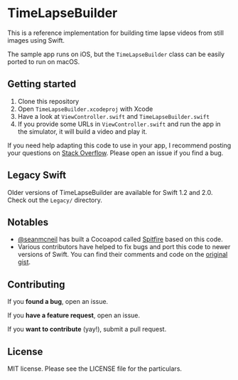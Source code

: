 # TimeLapseBuilder

This is a reference implementation for building time lapse videos from still images using Swift.

The sample app runs on iOS, but the `TimeLapseBuilder` class can be easily ported to run on macOS.

## Getting started

 1. Clone this repository
 1. Open `TimeLapseBuilder.xcodeproj` with Xcode
 1. Have a look at `ViewController.swift` and `TimeLapseBuilder.swift`
 1. If you provide some URLs in `ViewController.swift` and run the app in the simulator, it will build a video and play it.

If you need help adapting this code to use in your app, I recommend posting your questions on [Stack Overflow](https://stackoverflow.com). Please open an issue if you find a bug.

## Legacy Swift

Older versions of TimeLapseBuilder are available for Swift 1.2 and 2.0. Check out the `Legacy/` directory.

## Notables

 - [@seanmcneil](https://github.com/seanmcneil) has built a Cocoapod called [Spitfire](https://cocoapods.org/pods/Spitfire) based on this code.
 - Various contributors have helped to fix bugs and port this code to newer versions of Swift. You can find their comments and code on the [original gist](https://gist.github.com/acj/6ae90aa1ebb8cad6b47b).

## Contributing

If you **found a bug**, open an issue.

If you **have a feature request**, open an issue.

If you **want to contribute** (yay!), submit a pull request.

## License

MIT license. Please see the LICENSE file for the particulars.
